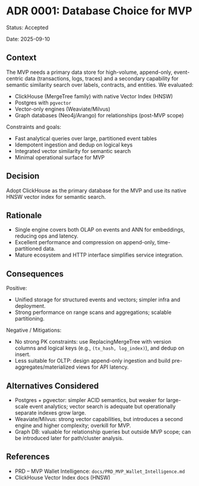 # ADR 0001: Database Choice for MVP

Status: Accepted

Date: 2025-09-10

## Context

The MVP needs a primary data store for high-volume, append-only, event-centric data (transactions, logs, traces) and a secondary capability for semantic similarity search over labels, contracts, and entities. We evaluated:

- ClickHouse (MergeTree family) with native Vector Index (HNSW)
- Postgres with `pgvector`
- Vector-only engines (Weaviate/Milvus)
- Graph databases (Neo4j/Arango) for relationships (post-MVP scope)

Constraints and goals:

- Fast analytical queries over large, partitioned event tables
- Idempotent ingestion and dedup on logical keys
- Integrated vector similarity for semantic search
- Minimal operational surface for MVP

## Decision

Adopt ClickHouse as the primary database for the MVP and use its native HNSW vector index for semantic search.

## Rationale

- Single engine covers both OLAP on events and ANN for embeddings, reducing ops and latency.
- Excellent performance and compression on append-only, time-partitioned data.
- Mature ecosystem and HTTP interface simplifies service integration.

## Consequences

Positive:

- Unified storage for structured events and vectors; simpler infra and deployment.
- Strong performance on range scans and aggregations; scalable partitioning.

Negative / Mitigations:

- No strong PK constraints: use ReplacingMergeTree with version columns and logical keys (e.g., `(tx_hash, log_index)`), and dedup on insert.
- Less suitable for OLTP: design append-only ingestion and build pre-aggregates/materialized views for API latency.

## Alternatives Considered

- Postgres + pgvector: simpler ACID semantics, but weaker for large-scale event analytics; vector search is adequate but operationally separate indexes grow large.
- Weaviate/Milvus: strong vector capabilities, but introduces a second engine and higher complexity; overkill for MVP.
- Graph DB: valuable for relationship queries but outside MVP scope; can be introduced later for path/cluster analysis.

## References

- PRD – MVP Wallet Intelligence: `docs/PRD_MVP_Wallet_Intelligence.md`
- ClickHouse Vector Index docs (HNSW)
